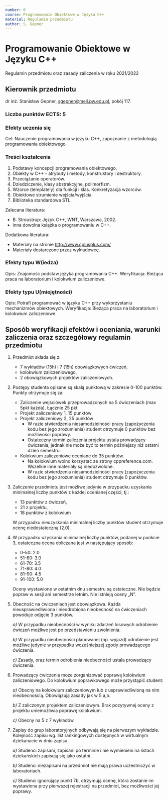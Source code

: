 ```yaml
---
number: 0
course: Programowanie Obiektowe w Języku C++
material: Regulamin przedmiotu
author: S. Gepner
---
```



# Programowanie Obiektowe w Języku C++

Regulamin przedmiotu oraz zasady zaliczenia w roku 2021/2022

## Kierownik przedmiotu

dr inż. Stanisław Gepner, sgepner@meil.pw.edu.pl, pokój 117.

### Liczba punktów ECTS: 5

### Efekty uczenia się

Cel: Nauczenie programowania w języku C++, zapoznanie z metodologią programowania obiektowego

### Treści kształcenia

1. Podstawy koncepcji programowania obiektowego.
2. Obiekty w C++ - atrybuty i metody, konstruktory i destruktory.
3. Przeciążanie operatorów.
4. Dziedziczenie, klasy abstrakcyjne, polimorfizm.
5. Wzorce (template’y) dla funkcji i klas. Konkretyzacja wzorców.
6. Obiektowe strumienie wejścia/wyjścia.
7. Biblioteka standardowa STL.

Zalecana literatura:

* B. Stroustrup: Język C++, WNT, Warszawa, 2002.
* inna dowolna książka o programowaniu w C++.

Dodatkowa literatura:

* Materiały na stronie <http://www.cplusplus.com/>
* Materiały dostarczone przez wykładowcę.

### Efekty typu W(iedza)

Opis: Znajomość podstaw języka programowania C++.
Weryfikacja: Bieżąca praca na laboratorium i kolokwium zaliczeniowe.

### Efekty typu U(miejętności)

Opis: Potrafi programować w języku C++ przy wykorzystaniu mechanizmów obiektowych.
Weryfikacja: Bieżąca praca na laboratorium i kolokwium zaliczeniowe.

## Sposób weryfikacji efektów i oceniania, warunki zaliczenia oraz szczegółowy regulamin przedmiotu

1. Przedmiot składa się z:
    * 7 wykładów (15h) i 7 (15h) obowiązkowych ćwiczeń,
    * kolokwium zaliczeniowego,
    * 2 obowiązkowych projektów zaliczeniowych.

2. Postępy studenta opisane są skalą punktową w zakresie 0-100 punktów. Punkty otrzymuje się za:
    * Zaliczenie wejściówek przeprowadzonych na 5 ćwiczeniach (max 5pkt każda). Łącznie 25 pkt
    * Projekt zaliczeniowy 1, 15 punktów
    * Projekt zaliczeniowy 2, 25 punktów
        * W razie stwierdzenia niesamodzielności pracy (zapożyczenia kodu bez jego zrozumienia) student otrzymuje 0 punktów bez możliwości poprawy.
        * Ostateczny termin zaliczenia projektu ustala prowadzący ćwiczenia, jednak nie może być to termin późniejszy niż ostatni dzień semestru.
    * Kolokwium zaliczeniowe oceniane do 35 punktów.
        * Na kolokwium wolno korzystać ze strony cppreference.com. Wszelkie inne materiały są niedozwolone.
        * W razie stwierdzenia niesamodzielności pracy (zapożyczenia kodu bez jego zrozumienia) student otrzymuje 0 punktów.

3. Zaliczenie przedmiotu jest możliwe jedynie w przypadku uzyskania minimalnej liczby punktów z każdej ocenianej części, tj.:
    * 13 punktów z ćwiczeń,
    * 21 z projektu,
    * 18 punktów z kolokwium
  
    W przypadku nieuzyskania minimalnej liczby punktów student otrzymuje ocenę niedostateczną (2.0).

4. W przypadku uzyskania minimalnej liczby punktów, podanej w punkcie 3, ostateczna ocena obliczana jest w następujący sposób:
    * 0-50: 2.0
    * 51-60: 3.0
    * 61-70: 3.5
    * 71-80: 4.0
    * 81-90: 4.5
    * 91-100: 5.0

    Oceny wystawione w ostatnim dnu semestru są ostateczne. Nie będzie popraw w sesji ani semestrze letnim. Nie istnieją oceny „N”.

5. Obecność na ćwiczeniach jest obowiązkowa. Każda nieusprawiedliwiona i nieodrobiona nieobecność na ćwiczeniach powoduje odjęcie 3 punktów.

    *a)* W przypadku nieobecności w wyniku zdarzeń losowych odrobienie ćwiczeń możliwe jest po przedstawieniu zwolnienia.

    *b)* W przypadku nieobecności planowanej (np. wyjazd) odrobienie jest możliwe jedynie w przypadku wcześniejszej zgody prowadzącego ćwiczenia.

    *c)* Zasady, oraz termin odrobienia nieobecności ustala prowadzący ćwiczenia.

6. Prowadzący ćwiczenia może zorganizować poprawę kolokwium zaliczeniowego. Do kolokwium poprawkowego może przystąpić student:

    *a)* Obecny na kolokwium zaliczeniowym lub z usprawiedliwioną na nim nieobecnością. Obowiązują zasady jak w 5 a,b.

    *b)* Z zaliczonym projektem zaliczeniowym. Brak pozytywnej oceny z projektu uniemożliwia poprawę kolokwium.

    *c)* Obecny na 5 z 7 wykładów.

7. Zapisy do grup laboratoryjnych odbywają się na pierwszym wykładzie. Kolejność zapisu wg. list rankingowych dostępnych w wirtualnym dziekanacie w dniu zapisu.

    *a)* Studenci zapisani, zapisani po terminie i nie wymienieni na listach dziekańskich zapisują się jako ostatni.

    *b)* Studenci niezapisani na przedmiot nie mają prawa uczestniczyć w laboratoriach.

    *c)* Studenci ignorujący punkt 7b, otrzymują ocenę, która zostanie im wystawiona przy pierwszej rejestracji na przedmiot, bez możliwości jej poprawy.
